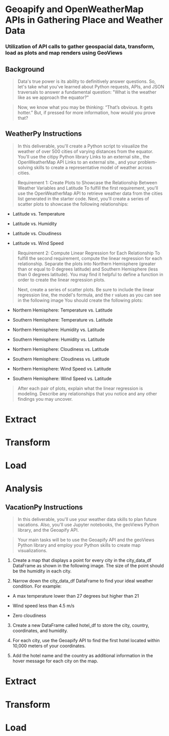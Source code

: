 # Geoapify and OpenWeatherMap APIs in Gathering Place and Weather Data

### Utilization of API calls to gather geospacial data, transform, load as plots and map renders using GeoViews

## Background
> Data's true power is its ability to definitively answer questions. So, let's take what you've learned about Python requests, APIs, and JSON traversals to answer a fundamental question: "What is the weather like as we approach the equator?"

> Now, we know what you may be thinking: “That’s obvious. It gets hotter.” But, if pressed for more information, how would you prove that?

## WeatherPy Instructions
> In this deliverable, you'll create a Python script to visualize the weather of over 500 cities of varying distances from the equator. You'll use the citipy Python library Links to an external site., the  OpenWeatherMap API Links to an external site., and your problem-solving skills to create a representative model of weather across cities.

> Requirement 1: Create Plots to Showcase the Relationship Between Weather Variables and Latitude
To fulfill the first requirement, you'll use the OpenWeatherMap API to retrieve weather data from the cities list generated in the starter code. Next, you'll create a series of scatter plots to showcase the following relationships:

- Latitude vs. Temperature

- Latitude vs. Humidity

- Latitude vs. Cloudiness

- Latitude vs. Wind Speed

> Requirement 2: Compute Linear Regression for Each Relationship
To fulfill the second requirement, compute the linear regression for each relationship. Separate the plots into Northern Hemisphere (greater than or equal to 0 degrees latitude) and Southern Hemisphere (less than 0 degrees latitude). You may find it helpful to define a function in order to create the linear regression plots.

> Next, create a series of scatter plots. Be sure to include the linear regression line, the model's formula, and the r values as you can see in the following image
> You should create the following plots:

- Northern Hemisphere: Temperature vs. Latitude

- Southern Hemisphere: Temperature vs. Latitude

- Northern Hemisphere: Humidity vs. Latitude

- Southern Hemisphere: Humidity vs. Latitude

- Northern Hemisphere: Cloudiness vs. Latitude

- Southern Hemisphere: Cloudiness vs. Latitude

- Northern Hemisphere: Wind Speed vs. Latitude

- Southern Hemisphere: Wind Speed vs. Latitude

> After each pair of plots, explain what the linear regression is modeling. Describe any relationships that you notice and any other findings you may uncover.

# Extract
# Transform
# Load

# Analysis

## VacationPy Instructions
> In this deliverable, you'll use your weather data skills to plan future vacations. Also, you'll use Jupyter notebooks, the geoViews Python library, and the Geoapify API.

> Your main tasks will be to use the Geoapify API and the geoViews Python library and employ your Python skills to create map visualizations.

1. Create a map that displays a point for every city in the city_data_df DataFrame as shown in the following image. The size of the point should be the humidity in each city.

2. Narrow down the city_data_df DataFrame to find your ideal weather condition. For example:

- A max temperature lower than 27 degrees but higher than 21

- Wind speed less than 4.5 m/s

- Zero cloudiness

3. Create a new DataFrame called hotel_df to store the city, country, coordinates, and humidity.

4. For each city, use the Geoapify API to find the first hotel located within 10,000 meters of your coordinates.

5. Add the hotel name and the country as additional information in the hover message for each city on the map.

# Extract
# Transform
# Load